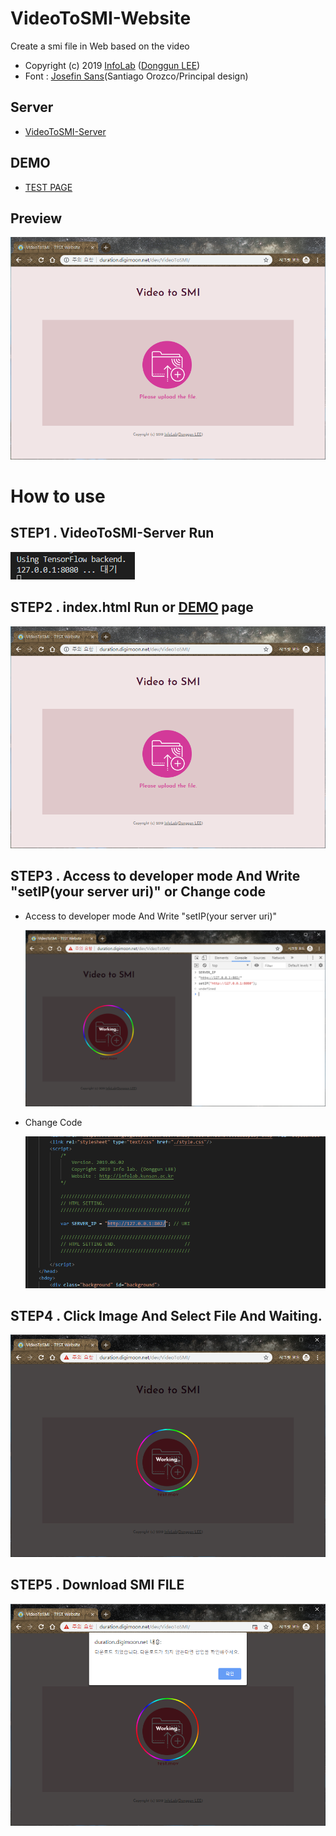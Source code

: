 # VideoToSMI-Website
Create a smi file in Web based on the video
- Copyright (c) 2019 [InfoLab](http://infolab.kunsan.ac.kr) ([Donggun LEE](http://duration.digimoon.net))
- Font : [Josefin Sans](https://fonts.google.com/specimen/Josefin+Sans)(Santiago Orozco/Principal design)

## Server
- [VideoToSMI-Server](https://github.com/Sotaneum/VideoToSMI-Server)
 
## DEMO
 - [TEST PAGE](http://duration.digimoon.net/dev/VideoToSMI/)

## Preview
    
![Alt text](./image/page.PNG)

# How to use
## STEP1 . VideoToSMI-Server Run

![Alt text](./image/page4.PNG)

## STEP2 . index.html Run or [DEMO](http://duration.digimoon.net/dev/VideoToSMI/) page

![Alt text](./image/page.PNG)

## STEP3 . Access to developer mode And Write "setIP(your server uri)" or Change code
  - Access to developer mode And Write "setIP(your server uri)"

    ![Alt text](./image/page5.PNG)

  - Change Code

    ![Alt text](./image/page6.PNG)

## STEP4 . Click Image And Select File And Waiting.

![Alt text](./image/page2.PNG)

## STEP5 . Download SMI FILE

![Alt text](./image/page3.PNG)